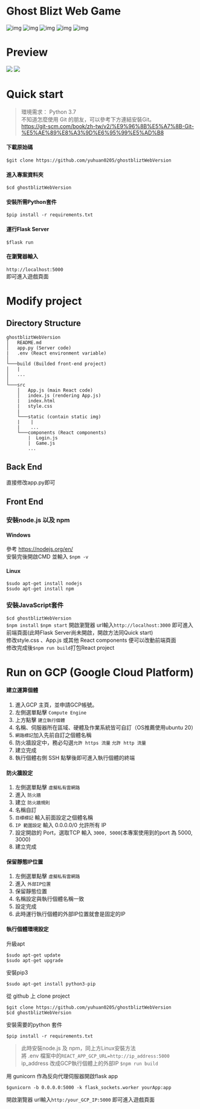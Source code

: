 # Ghost Blizt Web Game

![img](https://img.shields.io/badge/Python-3.7-blue)
![img](https://img.shields.io/badge/Flask-2.1.1-blue)
![img](https://img.shields.io/badge/React-17.0.2-green)
![img](https://img.shields.io/badge/WebSocket-yellow)
![img](https://img.shields.io/badge/FullStack-yellow)

# Preview
![](https://github.com/yuhuan0205/ghostbliztWebVersion/blob/master/imgForMD/gamePlay1.png)
![](https://github.com/yuhuan0205/ghostbliztWebVersion/blob/master/imgForMD/gamePlay2.png)
# Quick start
>環境需求：
>Python 3.7   
>不知道怎麼使用 Git 的朋友，可以參考下方連結安裝Git。  
>https://git-scm.com/book/zh-tw/v2/%E9%96%8B%E5%A7%8B-Git-%E5%AE%89%E8%A3%9D%E6%95%99%E5%AD%B8  

#### 下載原始碼
``$git clone https://github.com/yuhuan0205/ghostbliztWebVersion ``  
#### 進入專案資料夾
``$cd ghostbliztWebVersion``   
#### 安裝所需Python套件
``$pip install -r requirements.txt``
#### 運行Flask Server
``$flask run``
#### 在瀏覽器輸入
``http://localhost:5000``  
即可進入遊戲頁面

# Modify project 
## Directory Structure
```
ghostbliztWebVersion
│   README.md
│   app.py (Server code)   
|   .env (React environment variable)
│
└───build (Builded front-end project)
│   |
│   ... 
│   
└───src
    │   App.js (main React code)
    │   index.js (rendering App.js)
    |   index.html
    |   style.css
    |
    └───static (contain static img)
    |    |
    |    ...
    └───components (React components) 
        |  Login.js
        |  Game.js
        ...
```
## Back End
直接修改app.py即可
## Front End
### 安裝node.js 以及 npm
#### Windows
參考 https://nodejs.org/en/  
安裝完後開啟CMD 並輸入 ``$npm -v``  
#### Linux
``$sudo apt-get install nodejs``  
``$sudo apt-get install npm``
### 安裝JavaScript套件
``$cd ghostbliztWebVersion``  
``$npm install``
``$npm start``
開啟瀏覽器 url輸入``http://localhost:3000`` 即可進入前端頁面(此時Flask Server尚未開啟，開啟方法同Quick start)  
修改style.css 、App.js 或其他 React components 便可以改動前端頁面  
修改完成後``$npm run build``打包React project

# Run on GCP (Google Cloud Platform)
#### 建立運算個體
1. 進入GCP 主頁，並申請GCP帳號。
2. 左側選單點擊 ``Compute Engine`` 
3. 上方點擊 ``建立執行個體``
4. 名稱、伺服器所在區域、硬體及作業系統皆可自訂（OS推薦使用ubuntu 20）
5. ``網路標記``加入先前自訂之個體名稱
6. 防火牆設定中，務必勾選``允許 https 流量`` ``允許 http 流量``
7. 建立完成
8. 執行個體右側 SSH 點擊後即可進入執行個體的終端
#### 防火牆設定
1. 左側選單點擊 ``虛擬私有雲網路``
2. 進入 ``防火牆``
3. 建立 ``防火牆規則``
4. 名稱自訂
5. ``目標標記`` 輸入前面設定之個體名稱
6. ``IP 範圍設定`` 輸入 0.0.0.0/0 允許所有 IP
7. 設定開啟的 Port，選取TCP 輸入 ``3000, 5000``(本專案使用到的port 為 5000, 3000)
8. 建立完成
#### 保留靜態IP位置
1. 左側選單點擊 ``虛擬私有雲網路``
2. 進入 ``外部IP位置``
3. 保留靜態位置
4. 名稱設定與執行個體名稱一致
5. 設定完成
6. 此時運行執行個體的外部IP位置就會是固定的IP
#### 執行個體環境設定
升級apt
```
$sudo apt-get update
$sudo apt-get upgrade
```
安裝pip3
```
$sudo apt-get install python3-pip
```
從 github 上 clone project
```
$git clone https://github.com/yuhuan0205/ghostbliztWebVersion
$cd ghostbliztWebVersion
```
安裝需要的python 套件
```
$pip install -r requirements.txt
```
>此時安裝node.js 及 npm，同上方Linux安裝方法  
>將 .env 檔案中的``REACT_APP_GCP_URL=http://ip_address:5000`` ip_address 改成GCP執行個體上的外部IP
``$npm run build``

用 gunicorn 作為反向代理伺服器開啟flask app
```
$gunicorn -b 0.0.0.0:5000 -k flask_sockets.worker yourApp:app
```
開啟瀏覽器 url輸入``http:/your_GCP_IP:5000`` 即可進入遊戲頁面
